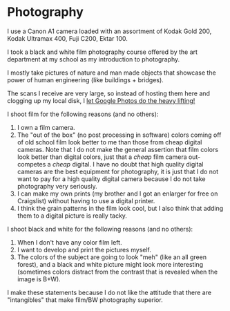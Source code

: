 
# Photography

I use a Canon A1 camera loaded with an assortment of Kodak Gold 200, Kodak Ultramax 400, Fuji C200, Ektar 100.

I took a black and white film photography course offered by the art department at my school as my introduction to photography.

I mostly take pictures of nature and man made objects that showcase the power of human engineering (like buildings + bridges).

The scans I receive are very large, so instead of hosting them here and clogging up my local disk, I [let Google Photos do the heavy lifting!](https://photos.app.goo.gl/WcSDfHjpmXd2sts1A)


I shoot film for the following reasons (and no others):

1. I own a film camera.
2. The "out of the box" (no post processing in software) colors coming off of old school film look better to me than those from cheap digital cameras. Note that I do not make the general assertion that film colors look better than digital colors, just that a *cheap* film camera out-competes a *cheap* digital. I have no doubt that high quality digital cameras are the best equipment for photography, it is just that I do not want to pay for a high quality digital camera because I do not take photography very seriously.
3. I can make my own prints (my brother and I got an enlarger for free on Craigslist) without having to use a digital printer.
4. I think the grain patterns in the film look cool, but I also think that adding them to a digital picture is really tacky.

I shoot black and white for the following reasons (and no others):

1. When I don't have any color film left.
2. I want to develop and print the pictures myself.
3. The colors of the subject are going to look "meh" (like an all green forest), and a black and white picture might look more interesting (sometimes colors distract from the contrast that is revealed when the image is B+W).


I make these statements because I do not like the attitude that there are "intangibles" that make film/BW photography superior.
